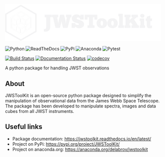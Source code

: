 ![Logo GitHub](https://github.com/delabrov/JWSToolKit/blob/main/docs/_static/JWSToolKit_logo_dark_fullsize.png)

![Python](https://img.shields.io/badge/python-3670A0?style=for-the-badge&logo=python&logoColor=ffdd54)
![ReadTheDocs](https://img.shields.io/badge/Readthedocs-%23000000.svg?style=for-the-badge&logo=readthedocs&logoColor=white)
![PyPi](https://img.shields.io/badge/pypi-%23ececec.svg?style=for-the-badge&logo=pypi&logoColor=1f73b7)
![Anaconda](https://img.shields.io/badge/Anaconda-%2344A833.svg?style=for-the-badge&logo=anaconda&logoColor=white)
![Pytest](https://img.shields.io/badge/pytest-%23ffffff.svg?style=for-the-badge&logo=pytest&logoColor=2f9fe3)

[![Build Status](https://img.shields.io/github/actions/workflow/status/delabrov/jwstoolkit/ci.yml?branch=main)](https://github.com/delabrov/jwstoolkit/actions)
[![Documentation Status](https://readthedocs.org/projects/jwstoolkit/badge/?version=latest)](https://jwst-data-docs.readthedocs.io/en/latest/)
[![codecov](https://codecov.io/gh/delabrov/JWSToolKit/graph/badge.svg?token=FTE2RPJTJ3)](https://codecov.io/gh/delabrov/JWSToolKit)


A python package for handling JWST observations 

## About
JWSToolKit is an open-source python package designed to simplify the manipulation of observational data from the James Webb Space Telescope. 
The package has been developed to manipulate spectra, images and data cubes from all JWST instruments.

## Useful links
- Package documentation: https://jwstoolkit.readthedocs.io/en/latest/
- Project on PyPi: https://pypi.org/project/JWSToolKit/
- Project on anaconda.org: https://anaconda.org/delabrov/jwstoolkit
